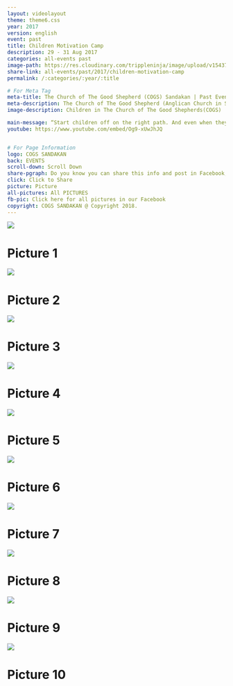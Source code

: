 ```yaml
---
layout: videolayout
theme: theme6.css
year: 2017
version: english
event: past
title: Children Motivation Camp
description: 29 - 31 Aug 2017
categories: all-events past
image-path: https://res.cloudinary.com/trippleninja/image/upload/v1543756391/COGS%20Children/ChildrenMotivationCamp1.jpg
share-link: all-events/past/2017/children-motivation-camp
permalink: /:categories/:year/:title

# For Meta Tag
meta-title: The Church of The Good Shepherd (COGS) Sandakan | Past Event - Children Motivation Camp August 2017
meta-description: The Church of The Good Shepherd (Anglican Church in Sandakan) | Past Event - A Children Motivation Camp organized in COGS Sandakan on Aug 2017
image-description: Children in The Church of The Good Shepherds(COGS)

main-message: “Start children off on the right path. And even when they are old, they will not turn away from it."<br>Proverbs 22:6
youtube: https://www.youtube.com/embed/Og9-xUwJhJQ


# For Page Information
logo: COGS SANDAKAN
back: EVENTS
scroll-down: Scroll Down
share-pgraph: Do you know you can share this info and post in Facebook, Twitter, GooglePlus and even Whatsapp group? Just click below button and choose the right social media to share!
click: Click to Share
picture: Picture
all-pictures: All PICTURES
fb-pic: Click here for all pictures in our Facebook
copyright: COGS SANDAKAN @ Copyright 2018.
---
```


<div class="slide active"><img src="http://res.cloudinary.com/trippleninja/image/upload/v1507724449/Children%20Motivation%20Camp%2017/camp31.jpg">
    <div class="pic-container">
        <h1 class="slide-heading">
            Picture 1
        </h1>
    </div>
</div>
<div class="slide pic2"><img src="http://res.cloudinary.com/trippleninja/image/upload/v1507724422/Children%20Motivation%20Camp%2017/camp13.jpg">
    <div class="pic-container">
        <h1 class="slide-heading">
            Picture 2
        </h1>
    </div>
</div>
<div class="slide pic3"><img src="http://res.cloudinary.com/trippleninja/image/upload/v1507724417/Children%20Motivation%20Camp%2017/camp16.jpg">
    <div class="pic-container">
        <h1 class="slide-heading">
            Picture 3
        </h1>
    </div>
</div>
<div class="slide pic4"><img src="http://res.cloudinary.com/trippleninja/image/upload/v1507724419/Children%20Motivation%20Camp%2017/camp18.jpg">
    <div class="pic-container">
        <h1 class="slide-heading">
            Picture 4
        </h1>
    </div>
</div>
<div class="slide pic5"><img src="http://res.cloudinary.com/trippleninja/image/upload/v1507724445/Children%20Motivation%20Camp%2017/camp20.jpg">
    <div class="pic-container">
        <h1 class="slide-heading">
            Picture 5
        </h1>
    </div>
</div>
<div class="slide pic6"><img src="http://res.cloudinary.com/trippleninja/image/upload/v1507724428/Children%20Motivation%20Camp%2017/camp21.jpg">
    <div class="pic-container">
        <h1 class="slide-heading">
            Picture 6
        </h1>
    </div>
</div>
<div class="slide pic7"><img src="http://res.cloudinary.com/trippleninja/image/upload/v1507724446/Children%20Motivation%20Camp%2017/camp27.jpg">
    <div class="pic-container">
        <h1 class="slide-heading">
            Picture 7
        </h1>
    </div>
</div>
<div class="slide pic8"><img src="http://res.cloudinary.com/trippleninja/image/upload/v1507724458/Children%20Motivation%20Camp%2017/camp34.jpg">
    <div class="pic-container">
        <h1 class="slide-heading">
            Picture 8
        </h1>
    </div>
</div>
<div class="slide pic9"><img src="http://res.cloudinary.com/trippleninja/image/upload/v1507724460/Children%20Motivation%20Camp%2017/camp35.jpg">
    <div class="pic-container">
        <h1 class="slide-heading">
            Picture 9
        </h1>
    </div>
</div>
<div class="slide pic10"><img src="http://res.cloudinary.com/trippleninja/image/upload/v1507724395/Children%20Motivation%20Camp%2017/camp1.jpg">
    <div class="pic-container">
        <h1 class="slide-heading">
            Picture 10
        </h1>
    </div>
</div>
